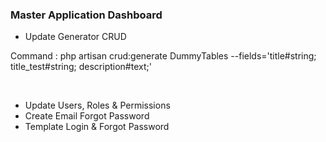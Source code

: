 ### Master Application Dashboard

- Update Generator CRUD <br>

Command :
php artisan crud:generate DummyTables --fields='title#string; title_test#string; description#text;'

<br>

- Update Users, Roles & Permissions
- Create Email Forgot Password <br>
- Template Login & Forgot Password
